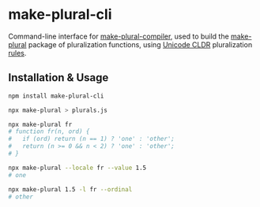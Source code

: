 make-plural-cli
===============

Command-line interface for [make-plural-compiler], used to build the [make-plural] package of pluralization functions, using [Unicode CLDR] pluralization [rules].

[make-plural-compiler]: https://www.npmjs.com/package/make-plural-compiler
[make-plural]: https://www.npmjs.com/package/make-plural
[Unicode CLDR]: http://cldr.unicode.org/
[rules]: http://www.unicode.org/cldr/charts/latest/supplemental/language_plural_rules.html


## Installation & Usage

```sh
npm install make-plural-cli

npx make-plural > plurals.js

npx make-plural fr
# function fr(n, ord) {
#   if (ord) return (n == 1) ? 'one' : 'other';
#   return (n >= 0 && n < 2) ? 'one' : 'other';
# }

npx make-plural --locale fr --value 1.5
# one

npx make-plural 1.5 -l fr --ordinal
# other
```
